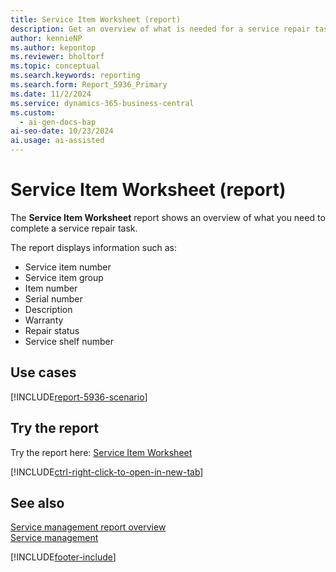 ```yaml
---
title: Service Item Worksheet (report)
description: Get an overview of what is needed for a service repair task.
author: kennieNP
ms.author: kepontop
ms.reviewer: bholtorf
ms.topic: conceptual
ms.search.keywords: reporting
ms.search.form: Report_5936_Primary
ms.date: 11/2/2024
ms.service: dynamics-365-business-central
ms.custom:
  - ai-gen-docs-bap
ai-seo-date: 10/23/2024
ai.usage: ai-assisted
---
```


# Service Item Worksheet (report)

The **Service Item Worksheet** report shows an overview of what you need to complete a service repair task.

The report displays information such as: 

- Service item number
- Service item group
- Item number
- Serial number
- Description
- Warranty
- Repair status
- Service shelf number

## Use cases

[!INCLUDE[report-5936-scenario](../includes/report-5936-scenario-include.md)]

<!-- 

Prompt

Below is a report in an ERP system. Provide 3-4 use cases for different personas working with project management or finance for projects.

Format like this:    
  
As a <persona>, use the report to    
* use case 1  
* use case 2    

Do not capitalize the persona names. 

Do not start lines with "Use the data to"

## Report name
Service Item Worksheet

## Report description

### What the report does

### Use cases

Please include your data sources and URLs

-->

## Try the report

Try the report here: [Service Item Worksheet](https://businesscentral.dynamics.com?report=5936)

[!INCLUDE[ctrl-right-click-to-open-in-new-tab](../includes/ctrl-right-click-to-open-in-new-tab.md)]

## See also

[Service management report overview](../service-reports.md)  
[Service management](../service-service.md)  

[!INCLUDE[footer-include](../includes/footer-banner.md)]